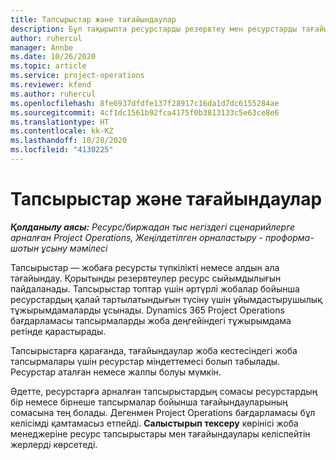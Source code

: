 ```yaml
---
title: Тапсырыстар және тағайындаулар
description: Бұл тақырыпта ресурстарды резервтеу мен ресурстарды тағайындау арасындағы айырмашылықтар туралы ақпарат берілген.
author: ruhercul
manager: Annbe
ms.date: 10/26/2020
ms.topic: article
ms.service: project-operations
ms.reviewer: kfend
ms.author: ruhercul
ms.openlocfilehash: 8fe6937dfdfe137f28917c16da1d7dc6155284ae
ms.sourcegitcommit: 4cf1dc1561b92fca4175f0b3813133c5e63ce8e6
ms.translationtype: HT
ms.contentlocale: kk-KZ
ms.lasthandoff: 10/28/2020
ms.locfileid: "4130225"
---
```

# <a name="bookings-vs-assignments"></a>Тапсырыстар және тағайындаулар

_**Қолданылу аясы:** Ресурс/биржадан тыс негіздегі сценарийлерге арналған Project Operations, Жеңілдетілген орналастыру - проформа-шотын ұсыну мәмілесі_

Тапсырыстар — жобаға ресурсты түпкілікті немесе алдын ала тағайындау. Қорытынды резервтеулер ресурс сыйымдылығын пайдаланады. Тапсырыстар топтар үшін әртүрлі жобалар бойынша ресурстардың қалай тартылатындығын түсіну үшін ұйымдастырушылық тұжырымдамаларды ұсынады. Dynamics 365 Project Operations бағдарламасы тапсырмаларды жоба деңгейіндегі тұжырымдама ретінде қарастырады. 

Тапсырыстарға қарағанда, тағайындаулар жоба кестесіндегі жоба тапсырмалары үшін ресурстар міндеттемесі болып табылады. Ресурстар аталған немесе жалпы болуы мүмкін. 

Әдетте, ресурстарға арналған тапсырыстардың сомасы ресурстардың бір немесе бірнеше тапсырмалар бойынша тағайындауларының сомасына тең болады. Дегенмен Project Operations бағдарламасы бұл келісімді қамтамасыз етпейді. **Салыстырып тексеру** көрінісі жоба менеджеріне ресурс тапсырыстары мен тағайындаулары келіспейтін жерлерді көрсетеді.
